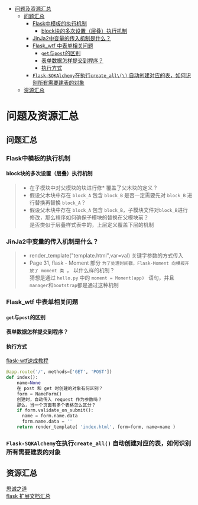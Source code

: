 <!-- MarkdownTOC -->

- [问题及资源汇总](#问题及资源汇总)
	- [问题汇总](#问题汇总)
		- [Flask中模板的执行机制](#flask中模板的执行机制)
			- [block块的多次设置（层叠）执行机制](#block块的多次设置（层叠）执行机制)
		- [JinJa2中变量的传入机制是什么？](#jinja2中变量的传入机制是什么？)
		- [Flask_wtf 中表单相关问题](#flaskwtf-中表单相关问题)
			- [`get`与`post`的区别](#get与post的区别)
			- [表单数据怎样提交到程序？](#表单数据怎样提交到程序？)
			- [执行方式](#执行方式)
		- [`Flask-SQKAlchemy`在执行`create_all\(\)` 自动创建对应的表，如何识别所有需要建表的对象](#flask-sqkalchemy在执行createall-自动创建对应的表，如何识别所有需要建表的对象)
	- [资源汇总](#资源汇总)

<!-- /MarkdownTOC -->
# 问题及资源汇总

## 问题汇总

### Flask中模板的执行机制

#### block块的多次设置（层叠）执行机制

> * 在子模块中对父模块的块进行修* 覆盖了父木块的定义？  
> * 假设父木块中存在 `block_A` 包含 `block_B` 是否一定需要先对 `block_B` 进行替换再替换 `block_A`？  
> * 假设父木块中存在 `block_A` 包含 `block_B`，子模块文件对`block_B`进行修改，那么程序如何确保子模块的替换在父模块前？  
>    是否类似于层叠样式表中的，上层定义覆盖下层的机制  

### JinJa2中变量的传入机制是什么？
 
>* render_template("template.html",var=val) 关键字参数的方式传入   
>* Page 31, flask - Moment 部分 `为了处理时间戳，Flask-Moment 向模板开放了 moment 类 `， 以什么样的机制？  
>    猜想是通过 `hello.py` 中的 `moment = Moment(app) ` 语句，并且 `manager`和`bootstrap`都是通过这种机制  

### Flask_wtf 中表单相关问题
#### `get`与`post`的区别
#### 表单数据怎样提交到程序？
#### 执行方式
[flask-wtf速成教程](http://flask123.sinaapp.com/article/60/)

```python
@app.route('/', methods=['GET', 'POST'])
def index():
    name=None
	在 post 和 get 时创建的对象有何区别？
    form = NameForm()
	创建时，自动传入 request 作为参数吗？
	那么，当一个页面有多个表格怎么区分？
    if form.validate_on_submit():
      name = form.name.data
      form.name.data = ''
    return render_template( 'index.html', form=form, name=name )
```

### `Flask-SQKAlchemy`在执行`create_all()` 自动创建对应的表，如何识别所有需要建表的对象

## 资源汇总

[思诚之道](http://www.bjhee.com/jinja2-context.html)  
[flask 扩展文档汇总](https://wizardforcel.gitbooks.io/flask-extension-docs/content/flask-sqlalchemy.html)  

